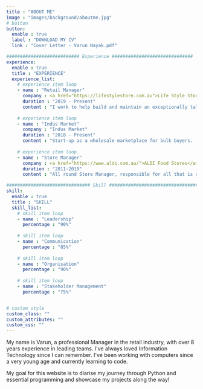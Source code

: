 ```yaml
---
title : "ABOUT ME"
image : "images/background/aboutme.jpg"
# button
button:
  enable : true
  label : "DOWNLOAD MY CV"
  link : "Cover Letter - Varun Nayak.pdf"

########################### Experience ##############################
experience:
  enable : true
  title : "EXPERIENCE"
  experience_list:
    # experience item loop
    - name : "Retail Manager"
      company : <a href="https://lifestylestore.com.au">Life Style Store</a>
      duration : "2019 - Present"
      content : "I work to help build and maintain an exceptionally talented team to promote the values of Life Style store in providng creative solutions in the Audio, Video, Automation and Automotive industy. No client is the same, no solution is easy!"
      
    # experience item loop
    - name : "Indus Market"
      company : "Indus Market"
      duration : "2018 - Present"
      content : "Start-up as a wholesale marketplace for bulk buyers.  Buy more, NOW!"
      
    # experience item loop
    - name : "Store Manager"
      company : <a href="https://www.aldi.com.au/">ALDI Food Stores</a>
      duration : "2011-2019"
      content : "All round Store Manager, responsible for all that is retail!"

############################### Skill #################################
skill:
  enable : true
  title : "SKILL"
  skill_list:
    # skill item loop
    - name : "Leadership"
      percentage : "90%"
      
    # skill item loop
    - name : "Communication"
      percentage : "85%"
      
    # skill item loop
    - name : "Organisation"
      percentage : "90%"
      
    # skill item loop
    - name : "Stakeholder Management"
      percentage : "75%"


# custom style
custom_class: "" 
custom_attributes: "" 
custom_css: ""
---
```


My name is Varun, a professional Manager in the retail industry, with over 8 years experience in leading teams.  I've always loved Information Technology since I can remember.  I've been working with computers since a very young age and currently learning to code.

<p>My goal for this website is to diarise my journey through Python and essential programming and showcase my projects along the way!</p>